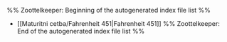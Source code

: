 %% Zoottelkeeper: Beginning of the autogenerated index file list  %%
-  [[Maturitni cetba/Fahrenheit 451|Fahrenheit 451]]
%% Zoottelkeeper: End of the autogenerated index file list  %%
